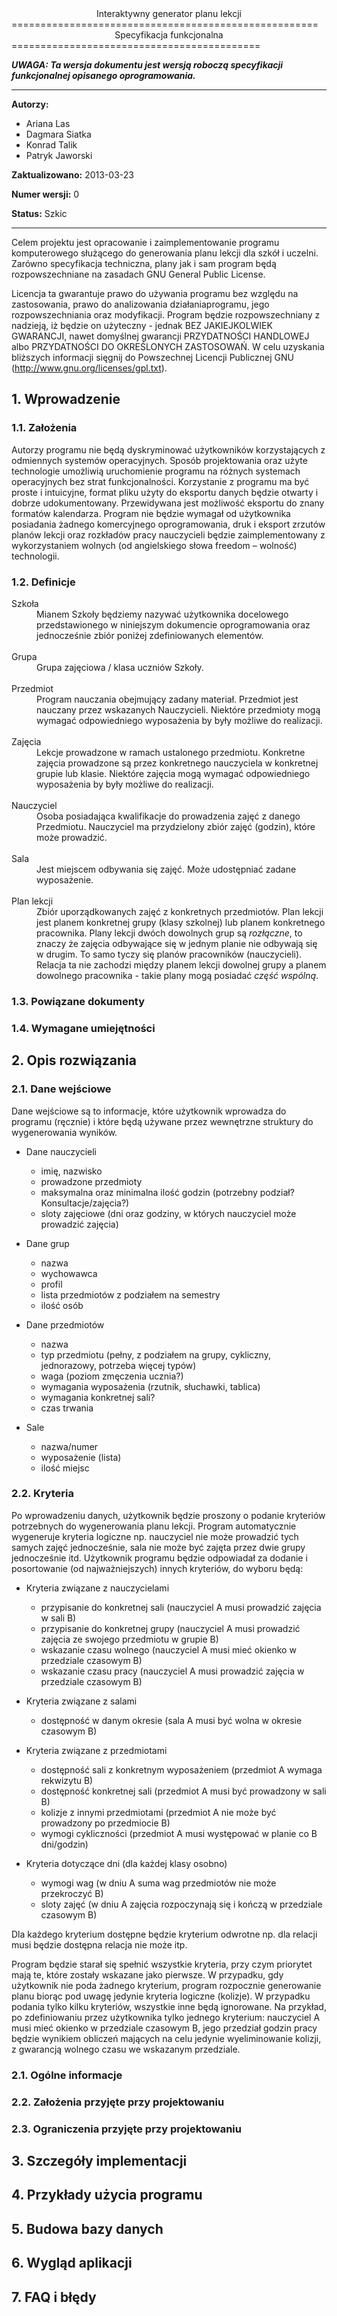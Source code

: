 <center> Interaktywny generator planu lekcji </center>
=====================================================

<center> Specyfikacja funkcjonalna </center>
===========================================

***UWAGA: Ta wersja dokumentu jest wersją roboczą specyfikacji funkcjonalnej opisanego oprogramowania.***

---

**Autorzy:**

* Ariana Las
* Dagmara Siatka
* Konrad Talik
* Patryk Jaworski

**Zaktualizowano:**	2013-03-23

**Numer wersji:**	0

**Status:**	Szkic

---

Celem projektu jest opracowanie i zaimplementowanie programu komputerowego służącego do generowania planu lekcji dla szkół i uczelni. Zarówno specyfikacja techniczna, plany jak i sam program będą rozpowszechniane na zasadach GNU General Public License.

Licencja ta gwarantuje prawo do używania programu bez względu na zastosowania, prawo do analizowania działaniaprogramu, jego rozpowszechniania oraz modyfikacji. Program będzie rozpowszechniany z nadzieją, iż będzie on użyteczny - jednak BEZ JAKIEJKOLWIEK GWARANCJI, nawet domyślnej gwarancji PRZYDATNOŚCI HANDLOWEJ albo PRZYDATNOŚCI DO OKREŚLONYCH ZASTOSOWAŃ. W celu uzyskania bliższych informacji sięgnij do Powszechnej Licencji Publicznej GNU
(http://www.gnu.org/licenses/gpl.txt).

## 1. Wprowadzenie

### 1.1. Założenia

Autorzy programu nie będą dyskryminować użytkowników korzystających z odmiennych systemów operacyjnych. Sposób projektowania oraz użyte technologie umożliwią uruchomienie programu na różnych systemach operacyjnych bez strat funkcjonalności. Korzystanie z programu ma być proste i intuicyjne, format pliku użyty do eksportu danych będzie otwarty i dobrze udokumentowany. Przewidywana jest możliwość eksportu do znany formatów kalendarza. Program nie będzie wymagał od użytkownika posiadania żadnego komercyjnego oprogramowania, druk i eksport zrzutów planów lekcji oraz rozkładów pracy nauczycieli będzie zaimplementowany z wykorzystaniem wolnych (od angielskiego słowa freedom – wolność) technologii.

### 1.2. Definicje

<dl>
  <dt>Szkoła</dt>
  <dd>Mianem Szkoły będziemy nazywać użytkownika docelowego przedstawionego w niniejszym dokumencie oprogramowania oraz jednocześnie zbiór poniżej zdefiniowanych elementów.</dd>
  <br>
  <dt>Grupa</dt>
  <dd>Grupa zajęciowa / klasa uczniów Szkoły. </dd>
  <br>
  <dt>Przedmiot</dt>
  <dd>Program nauczania obejmujący zadany materiał. Przedmiot jest nauczany przez wskazanych Nauczycieli. Niektóre przedmioty mogą wymagać odpowiedniego wyposażenia by były możliwe do realizacji.</dd>
  <br>
  <dt>Zajęcia</dt>
  <dd>Lekcje prowadzone w ramach ustalonego przedmiotu. Konkretne zajęcia prowadzone są przez konkretnego nauczyciela w konkretnej grupie lub klasie. Niektóre zajęcia mogą wymagać odpowiedniego wyposażenia by były możliwe do realizacji.</dd>
  <br>
  <dt>Nauczyciel</dt>
  <dd>Osoba posiadająca kwalifikacje do prowadzenia zajęć z danego Przedmiotu. Nauczyciel ma przydzielony zbiór zajęć (godzin), które może prowadzić.</dd>
  <br>
  <dt>Sala</dt>
  <dd>Jest miejscem odbywania się zajęć. Może udostępniać zadane wyposażenie.</dd>
  <br>
  <dt>Plan lekcji</dt>
  <dd>Zbiór uporządkowanych zajęć z konkretnych przedmiotów. Plan lekcji jest planem konkretnej grupy (klasy szkolnej) lub planem konkretnego pracownika. Plany lekcji dwóch dowolnych grup są <em>rozłączne</em>, to znaczy że zajęcia odbywające się w jednym planie nie odbywają się w drugim. To samo tyczy się planów pracowników (nauczycieli). Relacja ta nie zachodzi między planem lekcji dowolnej grupy a planem dowolnego pracownika - takie plany mogą posiadać <em> część wspólną</em>.</dd>

</dl>


### 1.3. Powiązane dokumenty

<TODO>

### 1.4. Wymagane umiejętności

<TODO>

## 2. Opis rozwiązania

<TODO>

### 2.1. Dane wejściowe

Dane wejściowe są to informacje, które użytkownik wprowadza do programu (ręcznie) i które będą używane przez wewnętrzne struktury do wygenerowania wyników.

* Dane nauczycieli

	* imię, nazwisko
	* prowadzone przedmioty
	* maksymalna oraz minimalna ilość godzin (potrzebny podział? Konsultacje/zajęcia?)
	* sloty zajęciowe (dni oraz godziny, w których nauczyciel może prowadzić zajęcia)

* Dane grup

	* nazwa
	* wychowawca
	* profil
	* lista przedmiotów z podziałem na semestry
	* ilość osób

* Dane przedmiotów

	* nazwa
	* typ przedmiotu (pełny, z podziałem na grupy, cykliczny, jednorazowy, potrzeba więcej typów)
	* waga (poziom zmęczenia ucznia?)
	* wymagania wyposażenia (rzutnik, słuchawki, tablica)
	* wymagania konkretnej sali?
	* czas trwania

* Sale

	* nazwa/numer
	* wyposażenie (lista)
	* ilość miejsc

### 2.2. Kryteria

Po wprowadzeniu danych, użytkownik będzie proszony o podanie kryteriów potrzebnych do wygenerowania planu lekcji. Program automatycznie wygeneruje kryteria logiczne np. nauczyciel nie może prowadzić tych samych zajęć jednocześnie, sala nie może być zajęta przez dwie grupy jednocześnie itd. Użytkownik programu będzie odpowiadał za dodanie i posortowanie (od najważniejszych) innych kryteriów, do wyboru będą:

* Kryteria związane z nauczycielami

	* przypisanie do konkretnej sali (nauczyciel A musi prowadzić zajęcia w sali B)
	* przypisanie do konkretnej grupy (nauczyciel A musi prowadzić zajęcia ze swojego przedmiotu w grupie B)
	* wskazanie czasu wolnego (nauczyciel A musi mieć okienko w przedziale czasowym B)
	* wskazanie czasu pracy (nauczyciel A musi prowadzić zajęcia w przedziale czasowym B)

* Kryteria związane z salami
	* dostępność w danym okresie (sala A musi być wolna w okresie czasowym B)

* Kryteria związane z przedmiotami
	* dostępność sali z konkretnym wyposażeniem (przedmiot A wymaga rekwizytu B)
	* dostępność konkretnej sali (przedmiot A musi być prowadzony w sali B)
	* kolizje z innymi przedmiotami (przedmiot A nie może być prowadzony po przedmiocie B)
	* wymogi cykliczności (przedmiot A musi występować w planie co B dni/godzin)

* Kryteria dotyczące dni (dla każdej klasy osobno)
	* wymogi wag (w dniu A suma wag przedmiotów nie może przekroczyć B)
	* sloty zajęć (w dniu A zajęcia rozpoczynają się i kończą w przedziale czasowym B)

Dla każdego kryterium dostępne będzie kryterium odwrotne np. dla relacji musi będzie dostępna relacja nie może itp.

Program będzie starał się spełnić wszystkie kryteria, przy czym priorytet mają te, które zostały wskazane jako pierwsze. W przypadku, gdy użytkownik nie poda żadnego kryterium, program rozpocznie generowanie planu biorąc pod uwagę jedynie kryteria logiczne (kolizje). W przypadku podania tylko kilku kryteriów, wszystkie inne będą ignorowane. Na przykład, po zdefiniowaniu przez użytkownika tylko jednego kryterium: nauczyciel A musi mieć okienko w przedziale czasowym B, jego przedział godzin pracy będzie wynikiem obliczeń mających na celu jedynie wyeliminowanie kolizji, z gwarancją wolnego czasu we wskazanym przedziale.

### 2.1. Ogólne informacje

<TODO>

### 2.2. Założenia przyjęte przy projektowaniu

<TODO>

### 2.3. Ograniczenia przyjęte przy projektowaniu

<TODO>

## 3. Szczegóły implementacji

<TODO>

## 4. Przykłady użycia programu

<TODO>

## 5. Budowa bazy danych

<TODO>

## 6. Wygląd aplikacji

<TODO>

## 7. FAQ i błędy
